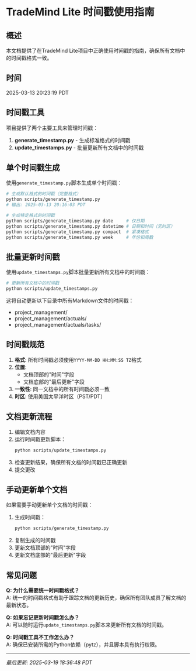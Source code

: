 # TradeMind Lite 时间戳使用指南

## 概述
本文档提供了在TradeMind Lite项目中正确使用时间戳的指南，确保所有文档中的时间戳格式一致。

## 时间
2025-03-13 20:23:19 PDT

## 时间戳工具

项目提供了两个主要工具来管理时间戳：

1. **generate_timestamp.py** - 生成标准格式的时间戳
2. **update_timestamps.py** - 批量更新所有文档中的时间戳

## 单个时间戳生成

使用`generate_timestamp.py`脚本生成单个时间戳：

```bash
# 生成默认格式的时间戳（完整格式）
python scripts/generate_timestamp.py
# 输出: 2025-03-13 20:16:03 PDT

# 生成特定格式的时间戳
python scripts/generate_timestamp.py date     # 仅日期
python scripts/generate_timestamp.py datetime # 日期和时间（无时区）
python scripts/generate_timestamp.py compact  # 紧凑格式
python scripts/generate_timestamp.py week     # 年份和周数
```

## 批量更新时间戳

使用`update_timestamps.py`脚本批量更新所有文档中的时间戳：

```bash
# 更新所有文档中的时间戳
python scripts/update_timestamps.py
```

这将自动更新以下目录中所有Markdown文件的时间戳：
- project_management/
- project_management/actuals/
- project_management/actuals/tasks/

## 时间戳规范

1. **格式**: 所有时间戳必须使用`YYYY-MM-DD HH:MM:SS TZ`格式
2. **位置**: 
   - 文档顶部的"时间"字段
   - 文档底部的"最后更新"字段
3. **一致性**: 同一文档中的所有时间戳必须一致
4. **时区**: 使用美国太平洋时区（PST/PDT）

## 文档更新流程

1. 编辑文档内容
2. 运行时间戳更新脚本：
   ```bash
   python scripts/update_timestamps.py
   ```
3. 检查更新结果，确保所有文档的时间戳已正确更新
4. 提交更改

## 手动更新单个文档

如果需要手动更新单个文档的时间戳：

1. 生成时间戳：
   ```bash
   python scripts/generate_timestamp.py
   ```
2. 复制生成的时间戳
3. 更新文档顶部的"时间"字段
4. 更新文档底部的"最后更新"字段

## 常见问题

**Q: 为什么需要统一时间戳格式？**  
A: 统一的时间戳格式有助于跟踪文档的更新历史，确保所有团队成员了解文档的最新状态。

**Q: 如果忘记更新时间戳怎么办？**  
A: 可以随时运行`update_timestamps.py`脚本来更新所有文档的时间戳。

**Q: 时间戳工具不工作怎么办？**  
A: 确保已安装所需的Python依赖（pytz），并且脚本具有执行权限。

---
*最后更新: 2025-03-19 18:36:48 PDT* 